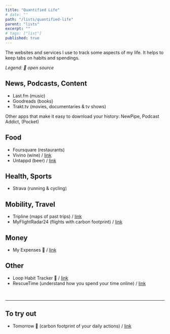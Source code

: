 ```yaml
---
title: "Quantified Life"
# date: ""
path: "/lists/quantified-life"
parent: "lists"
excerpt: ""
# tags: ["list"]
published: true
---
```


The websites and services I use to track some aspects of my life. It helps to keep tabs on habits and spendings.

_Legend: :book: open source_

## News, Podcasts, Content

- Last.fm (music)
- Goodreads (books)
- Trakt.tv (movies, documentaries & tv shows)

Other apps that make it easy to download your history: NewPipe, Podcast Addict, (Pocket)

## Food

- Foursquare (restaurants)
- Vivino (wine) / [link](https://www.vivino.com/)
- Untappd (beer) / [link](https://untappd.com/)

## Health, Sports

- Strava (running & cycling)

## Mobility, Travel

- Tripline (maps of past trips) / [link](https://www.tripline.net/)
- MyFlightRadar24 (flights with carbon footprint) / [link](https://my.flightradar24.com/)

## Money

- My Expenses :book: / [link](http://www.myexpenses.mobi/)

## Other

- Loop Habit Tracker :book: / [link](https://github.com/iSoron/uhabits/)
- RescueTime (understand how you spend your time online) / [link](https://www.rescuetime.com/)

<br>
<hr>

## To try out

- Tomorrow :book: (carbon footprint of your daily actions) / [link](https://www.tmrow.com/)